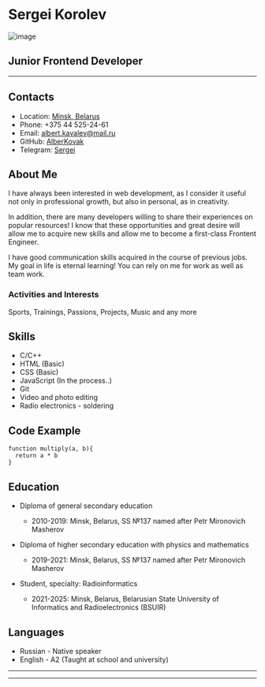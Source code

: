 # Sergei Korolev 
![image](https://user-images.githubusercontent.com/115763625/207133801-7f8c52db-d40b-4afc-b580-27cf695e4986.png)
## Junior Frontend Developer
---
## Contacts
- Location: [Minsk, Belarus](https://www.google.by/maps/place/Минск/@53.8845581,27.4529428,11z/data=!3m1!4b1!4m5!3m4!1s0x46dbcfd35b1e6ad3:0xb61b853ddb570d9!8m2!3d53.9005961!4d27.5589895)
- Phone: +375 44 525-24-61
- Email: albert.kavalev@mail.ru
- GitHub: [AlberKovak](https://github.com/AlbertKovak)
- Telegram: [Sergei](https://t.me/korole_vs_ergey)
## About Me
I have always been interested in web development, as I consider it useful not only in professional growth, but also in personal, as in creativity.

In addition, there are many developers willing to share their experiences on popular resources!
I know that these opportunities and great desire will allow me to acquire new skills and allow me to become a first-class Frontent Engineer.

I have good communication skills acquired in the course of previous jobs. 
My goal in life is eternal learning! 
You can rely on me for work as well as team work.
### Activities and Interests
Sports, Trainings, Passions, Projects, Music and any more
## Skills
+ C/C++
+ HTML (Basic)
+ CSS (Basic)
+ JavaScript (In the process..)
+ Git
+ Video and photo editing
+ Radio electronics - soldering
## Code Example
```
function multiply(a, b){
  return a * b
}
```
## Education
- Diploma of general secondary education
  - 2010-2019: Minsk, Belarus, SS №137 named after Petr Mironovich Masherov

- Diploma of higher secondary education with physics and mathematics
  - 2019-2021: Minsk, Belarus, SS №137 named after Petr Mironovich Masherov

- Student, specialty: Radioinformatics
  - 2021-2025: Minsk, Belarus, Belarusian State University of Informatics and Radioelectronics (BSUIR)
## Languages
- Russian - Native speaker
- English - A2 (Taught at school and university)
---
---
